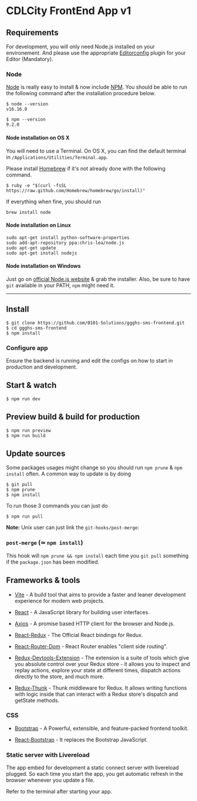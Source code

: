 # CDLCity FrontEnd App v1

## Requirements

For development, you will only need Node.js installed on your environement.
And please use the appropriate [Editorconfig](http://editorconfig.org/) plugin for your Editor (Mandatory).

### Node

[Node](http://nodejs.org/) is really easy to install & now include [NPM](https://npmjs.org/).
You should be able to run the following command after the installation procedure
below.

    $ node --version
    v16.16.0

    $ npm --version
    9.2.0

#### Node installation on OS X

You will need to use a Terminal. On OS X, you can find the default terminal in
`/Applications/Utilities/Terminal.app`.

Please install [Homebrew](http://brew.sh/) if it's not already done with the following command.

    $ ruby -e "$(curl -fsSL https://raw.github.com/Homebrew/homebrew/go/install)"

If everything when fine, you should run

    brew install node

#### Node installation on Linux

    sudo apt-get install python-software-properties
    sudo add-apt-repository ppa:chris-lea/node.js
    sudo apt-get update
    sudo apt-get install nodejs

#### Node installation on Windows

Just go on [official Node.js website](http://nodejs.org/) & grab the installer.
Also, be sure to have `git` available in your PATH, `npm` might need it.

---

## Install

    $ git clone https://github.com/0101-Solutions/ggghs-sms-frontend.git
    $ cd ggghs-sms-frontend
    $ npm install

### Configure app

Ensure the backend is running and edit the configs on how to start in production and development.

## Start & watch

    $ npm run dev

## Preview build & build for production

    $ npm run preview
    $ npm run build

## Update sources

Some packages usages might change so you should run `npm prune` & `npm install` often.
A common way to update is by doing

    $ git pull
    $ npm prune
    $ npm install

To run those 3 commands you can just do

    $ npm run pull

**Note:** Unix user can just link the `git-hooks/post-merge`:

### `post-merge` (≃ `npm install`)

This hook will `npm prune && npm install` each time you `git pull` something if the `package.json` has been modified.

## Frameworks & tools

- [Vite](https://vitejs.dev/) - A build tool that aims to provide a faster and leaner development experience for modern web projects.

- [React](http://reactjs.org/) - A JavaScript library for building user interfaces.


- [Axios](https://axios-http.com/) - A promise based HTTP client for the browser and Node.js.

- [React-Redux](https://react-redux.js.org/) - The Official React bindings for Redux.

- [React-Router-Dom](https://reactrouter.com/en/main) - React Router enables "client side routing".

- [Redux-Devtools-Extension](https://github.com/reduxjs/redux-devtools/tree/main/extension/) - The extension is a suite of tools which give you absolute control over your Redux store - it allows you to inspect and replay actions, explore your state at different times, dispatch actions directly to the store, and much more.

- [Redux-Thunk](https://github.com/reduxjs/redux-thunk/) - Thunk middleware for Redux. It allows writing functions with logic inside that can interact with a Redux store's dispatch and getState methods.

### CSS

- [Bootstrap](https://getbootstrap.com/) - A Powerful, extensible, and feature-packed frontend toolkit.

- [React-Bootstrap](https://react-bootstrap.github.io/) - It  replaces the Bootstrap JavaScript.

### Static server with Livereload

The app embed for development a static connect server with livereload plugged.
So each time you start the app, you get automatic refresh in the browser whenever you update a file.

Refer to the terminal after starting your app.